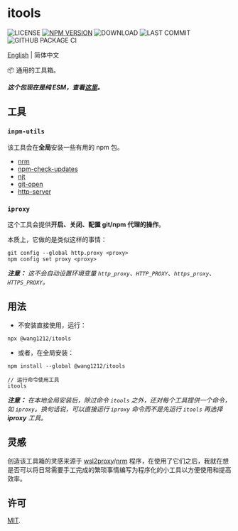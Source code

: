 # itools

![LICENSE](https://badgen.net/github/license/wang1212/itools)
[![NPM VERSION](https://badgen.net/npm/v/@wang1212/itools)](https://www.npmjs.com/package/@wang1212/itools)
![DOWNLOAD](https://badgen.net/npm/dt/@wang1212/itools)
![LAST COMMIT](https://badgen.net/github/last-commit/wang1212/itools)
![GITHUB PACKAGE CI](https://img.shields.io/github/workflow/status/wang1212/itools/Node.js%20Package?label=ci/package%20publish)

[English](./README.md) | 简体中文

:package: 通用的工具箱。

_**这个包现在是纯 ESM，查看[这里](https://gist.github.com/sindresorhus/a39789f98801d908bbc7ff3ecc99d99c)。**_

## 工具

### `inpm-utils`

该工具会在**全局**安装一些有用的 npm 包。

- [nrm](https://www.npmjs.com/package/nrm)
- [npm-check-updates](https://www.npmjs.com/package/npm-check-updates)
- [njt](https://njt.vercel.app/)
- [git-open](https://www.npmjs.com/package/git-open)
- [http-server](https://www.npmjs.com/package/http-server)

### `iproxy`

这个工具会提供**开启、关闭、配置 git/npm 代理的操作**。

本质上，它做的是类似这样的事情：

```
git config --global http.proxy <proxy>
npm config set proxy <proxy>
```

_**注意：** 这不会自动设置环境变量 `http_proxy`、`HTTP_PROXY`、`https_proxy`、`HTTPS_PROXY`。_

## 用法

- 不安装直接使用，运行：

```
npx @wang1212/itools
```

- 或者，在全局安装：

```
npm install --global @wang1212/itools

// 运行命令使用工具
itools
```

_**注意：** 在本地全局安装后，除过命令 `itools` 之外，还对每个工具提供一个命令，如 `iproxy`。换句话说，可以直接运行 `iproxy` 命令而不是先运行 `itools` 再选择 **iproxy** 工具。_

## 灵感

创造该工具箱的灵感来源于 [wsl2proxy](https://github.com/wizcas/wsl2proxy)/[nrm](https://github.com/Pana/nrm) 程序，在使用了它们之后，我就在想是否可以将日常需要手工完成的繁琐事情编写为程序化的小工具以方便使用和提高效率。

## 许可

[MIT](./LICENSE).

